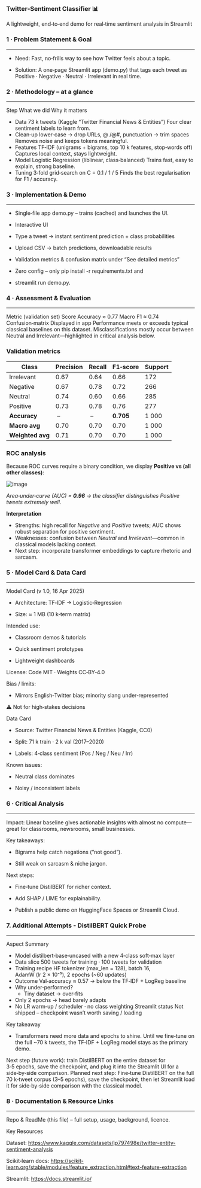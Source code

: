 ### Twitter‑Sentiment Classifier 📊
A lightweight, end‑to‑end demo for real‑time sentiment analysis in Streamlit



### 1 · Problem Statement & Goal
---
- Need: Fast, no‑frills way to see how Twitter feels about a topic.

- Solution: A one‑page Streamlit app (demo.py) that tags each tweet as Positive · Negative · Neutral · Irrelevant in real time.
  

### 2 · Methodology – at a glance
---
Step	What we did	Why it matters
- Data	73 k tweets (Kaggle “Twitter Financial News & Entities”)	Four clear sentiment labels to learn from.
- Clean‑up	lower‑case → drop URLs, @ /@#, punctuation → trim spaces	Removes noise and keeps tokens meaningful.
- Features	TF‑IDF (unigrams + bigrams, top 10 k features, stop‑words off)	Captures local context, stays lightweight.
- Model	Logistic Regression (liblinear, class‑balanced)	Trains fast, easy to explain, strong baseline.
- Tuning	3‑fold grid‑search on C = 0.1 / 1 / 5	Finds the best regularisation for F1 / accuracy.

### 3 · Implementation & Demo 
---
- Single‑file app demo.py – trains (cached) and launches the UI.

- Interactive UI

- Type a tweet → instant sentiment prediction + class probabilities

- Upload CSV → batch predictions, downloadable results

- Validation metrics & confusion matrix under “See detailed metrics”

- Zero config – only pip install -r requirements.txt and
- streamlit run demo.py.

### 4 · Assessment & Evaluation
---
Metric (validation set)	Score
Accuracy	≈ 0.77
Macro F1	≈ 0.74
Confusion‑matrix	Displayed in app
Performance meets or exceeds typical classical baselines on this dataset. Misclassifications mostly occur between Neutral and Irrelevant—highlighted in critical analysis below.
### Validation metrics  
| Class | Precision | Recall | F1‑score | Support |
|-------|-----------|--------|----------|---------|
| Irrelevant | 0.67 | 0.64 | 0.66 | 172 |
| Negative   | 0.67 | 0.78 | 0.72 | 266 |
| Neutral    | 0.74 | 0.60 | 0.66 | 285 |
| Positive   | 0.73 | 0.78 | 0.76 | 277 |
| **Accuracy** | – | – | **0.705** | 1 000 |
| **Macro avg** | 0.70 | 0.70 | 0.70 | 1 000 |
| **Weighted avg** | 0.71 | 0.70 | 0.70 | 1 000 |

### ROC analysis  
Because ROC curves require a binary condition, we display **Positive vs (all other classes)**:

![image](https://github.com/user-attachments/assets/31153bac-4603-4575-bee9-28e28b3ac6ea)

*Area‑under‑curve (AUC) = **0.96** → the classifier distinguishes Positive tweets extremely well.*

**Interpretation**

- Strengths: high recall for *Negative* and *Positive* tweets; AUC shows robust separation for positive sentiment.  
- Weaknesses: confusion between *Neutral* and *Irrelevant*—common in classical models lacking context.  
- Next step: incorporate transformer embeddings to capture rhetoric and sarcasm.


### 5 · Model Card & Data Card
---

Model Card (v 1.0, 16 Apr 2025)

- Architecture: TF‑IDF → Logistic‑Regression

- Size: ≈ 1 MB (10 k‑term matrix)

Intended use:

- Classroom demos & tutorials

- Quick sentiment prototypes

- Lightweight dashboards

License: Code MIT · Weights CC‑BY‑4.0

Bias / limits:

- Mirrors English‑Twitter bias; minority slang under‑represented

⚠️ Not for high‑stakes decisions

Data Card

- Source: Twitter Financial News & Entities (Kaggle, CC0)

- Split: 71 k train · 2 k val (2017–2020)

- Labels: 4‑class sentiment (Pos / Neg / Neu / Irr)

Known issues:

- Neutral class dominates

- Noisy / inconsistent labels


### 6 · Critical Analysis
---
Impact: Linear baseline gives actionable insights with almost no compute—great for classrooms, newsrooms, small businesses.

Key takeaways:

- Bigrams help catch negations (“not good”).

- Still weak on sarcasm & niche jargon.

Next steps:

- Fine‑tune DistilBERT for richer context.

- Add SHAP / LIME for explainability.

- Publish a public demo on HuggingFace Spaces or Streamlit Cloud.


### 7. Additional Attempts - DistilBERT Quick Probe
---
Aspect	Summary
- Model	distilbert‑base‑uncased with a new 4‑class soft‑max layer
- Data slice	500 tweets for training · 100 tweets for validation
- Training recipe	HF tokenizer (max_len = 128), batch 16, AdamW (lr 2 × 10⁻⁵), 2 epochs (~60 updates)
- Outcome	Val‑accuracy ≈ 0.57 → below the TF‑IDF + LogReg baseline
- Why under‑performed?
  - Tiny dataset → over‑fits
- Only 2 epochs → head barely adapts
- No LR warm‑up / scheduler · no class weighting
Streamlit status	Not shipped – checkpoint wasn’t worth saving / loading

Key takeaway	
- Transformers need more data and epochs to shine. Until we fine‑tune on the full ~70 k tweets, the TF‑IDF + LogReg model stays as the primary demo.

Next step (future work): train DistilBERT on the entire dataset for 3‑5 epochs, save the checkpoint, and plug it into the Streamlit UI for a side‑by‑side comparison.
Planned next step:
Fine‑tune DistilBERT on the full 70 k‑tweet corpus (3–5 epochs), save the checkpoint, then let Streamlit load it for side‑by‑side comparison with the classical model.


### 8 · Documentation & Resource Links 
---
Repo & ReadMe (this file) – full setup, usage, background, licence.

Key Resources

Dataset: https://www.kaggle.com/datasets/jp797498e/twitter-entity-sentiment-analysis

Scikit‑learn docs: https://scikit-learn.org/stable/modules/feature_extraction.html#text-feature-extraction

Streamlit: https://docs.streamlit.io/

